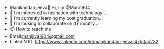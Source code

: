 - Manikandan jeeva👋 Hi, I’m @Mani1904
- 👀 I’m interested in  fasination with technology ...
- 🌱 I’m currently learning my post graduation...
- 💞️ I’m looking to collaborate on tIT indutry...
- 📫 How to reach me
- Email:manijiva1904@gmail.com
- LinledIN ID: https://www.linkedin.com/in/manikandan-jeeva-47b0ab232

<!---
Mani1904/Mani1904 is a ✨ special ✨ repository because its `README.md` (this file) appears on your GitHub profile.
You can click the Preview link to take a look at your changes.
--->
